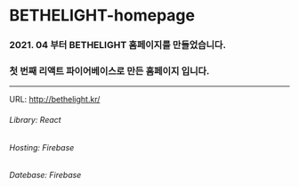# BETHELIGHT-homepage


### 2021. 04 부터 BETHELIGHT 홈페이지를 만들었습니다.
### 첫 번째 리액트 파이어베이스로 만든 홈페이지 입니다.
___


URL: <http://bethelight.kr/>

###### Library: React
###### Hosting: Firebase
###### Datebase: Firebase
